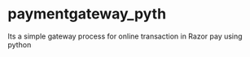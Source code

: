 # paymentgateway_pyth
Its a simple gateway process for online transaction in Razor pay using python
